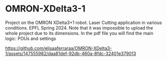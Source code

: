 # OMRON-XDelta3-1
Project on the OMRON XDelta3+1 robot. Laser Cutting application in various conditions. EPFL Spring 2024.
Note that it was impossible to upload the whole project due to its dimensions. In the pdf file you will find the main logic: POUs and settings

https://github.com/elisaaferraraa/OMRON-XDelta3-1/assets/147555982/daa81def-92db-460a-8fdc-32401e379013


